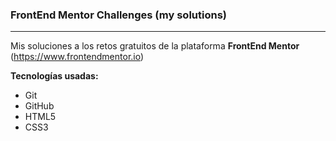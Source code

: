 ### FrontEnd Mentor Challenges (my solutions)
------------
Mis soluciones a los retos gratuitos de la plataforma **FrontEnd Mentor** (https://www.frontendmentor.io)

**Tecnologías usadas:**
- Git
- GitHub
- HTML5
- CSS3
<!-- - JavaScript -->
<!-- - JQuery -->
